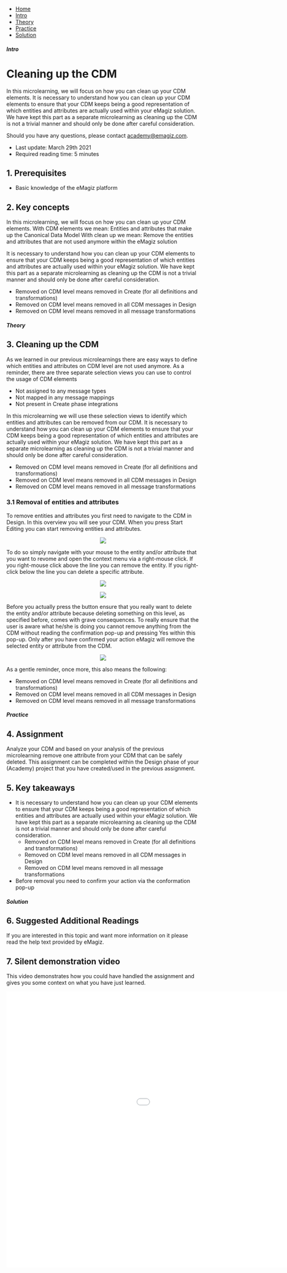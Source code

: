 <div class="ez-academy">
	<div class="ez-academy__body">
		<main class="micro-learning">
		<ul class="doc-nav">
			<li class="doc-nav__item"><a href="../../docs/microlearning/intermediate-defining-your-message-structures-index" class="doc-nav__link">Home</a></li>
			<li class="doc-nav__item"><a href="#intro" class="doc-nav__link">Intro</a></li>
			<li class="doc-nav__item"><a href="#theory" class="doc-nav__link">Theory</a></li>
			<li class="doc-nav__item"><a href="#practice" class="doc-nav__link">Practice</a></li>
			<li class="doc-nav__item"><a href="#solution" class="doc-nav__link">Solution</a></li>
		</ul>

<div class="doc">

##### Intro

# Cleaning up the CDM

In this microlearning, we will focus on how you can clean up your CDM elements. It is necessary to understand how you can clean up your CDM elements to ensure that your CDM keeps being a good representation of which entities and attributes are actually used within your eMagiz solution. We have kept this part as a separate microlearning as cleaning up the CDM is not a trivial manner and should only be done after careful consideration.

Should you have any questions, please contact academy@emagiz.com.

- Last update: March 29th 2021
- Required reading time: 5 minutes

## 1. Prerequisites
- Basic knowledge of the eMagiz platform

## 2. Key concepts
In this microlearning, we will focus on how you can clean up your CDM elements.
With CDM elements we mean: Entities and attributes that make up the Canonical Data Model
With clean up we mean: Remove the entities and attributes that are not used anymore within the eMagiz solution

It is necessary to understand how you can clean up your CDM elements to ensure that your CDM keeps being a good representation of which entities and attributes are actually used within your eMagiz solution. We have kept this part as a separate microlearning as cleaning up the CDM is not a trivial manner and should only be done after careful consideration.

- Removed on CDM level means removed in Create (for all definitions and transformations)
- Removed on CDM level means removed in all CDM messages in Design
- Removed on CDM level means removed in all message transformations

##### Theory

## 3. Cleaning up the CDM

As we learned in our previous microlearnings there are easy ways to define which entities and attributes on CDM level are not used anymore. As a reminder, there are three separate selection views you can use to control the usage of CDM elements

- Not assigned to any message types
- Not mapped in any message mappings
- Not present in Create phase integrations

In this microlearning we will use these selection views to identify which entities and attributes can be removed from our CDM. It is necessary to understand how you can clean up your CDM elements to ensure that your CDM keeps being a good representation of which entities and attributes are actually used within your eMagiz solution. We have kept this part as a separate microlearning as cleaning up the CDM is not a trivial manner and should only be done after careful consideration.

- Removed on CDM level means removed in Create (for all definitions and transformations)
- Removed on CDM level means removed in all CDM messages in Design
- Removed on CDM level means removed in all message transformations

### 3.1 Removal of entities and attributes

To remove entities and attributes you first need to navigate to the CDM in Design. In this overview you will see your CDM. When you press Start Editing you can start removing entities and attributes.

<p align="center"><img src="../../img/microlearning/intermediate-defining-your-message-structures-cleaning-up-the-cdm--cdm-overview-start-editing.png"></p>

To do so simply navigate with your mouse to the entity and/or attribute that you want to revome and open the context menu via a right-mouse click. If you right-mouse click above the line you can remove the entity. If you right-click below the line you can delete a specific attribute.

<p align="center"><img src="../../img/microlearning/intermediate-defining-your-message-structures-cleaning-up-the-cdm--remove-entity-context-menu.png"></p>

<p align="center"><img src="../../img/microlearning/intermediate-defining-your-message-structures-cleaning-up-the-cdm--remove-attribute-context-menu.png"></p>

Before you actually press the button ensure that you really want to delete the entity and/or attribute because deleting something on this level, as specified before, comes with grave consequences. To really ensure that the user is aware what he/she is doing you cannot remove anything from the CDM without reading the confirmation pop-up and pressing Yes within this pop-up. Only after you have confirmed your action eMagiz will remove the selected entity or attribute from the CDM.

<p align="center"><img src="../../img/microlearning/intermediate-defining-your-message-structures-cleaning-up-the-cdm--remove-confirmation-pop-up.png"></p>

As a gentle reminder, once more, this also means the following:

- Removed on CDM level means removed in Create (for all definitions and transformations)
- Removed on CDM level means removed in all CDM messages in Design
- Removed on CDM level means removed in all message transformations

##### Practice

## 4. Assignment

Analyze your CDM and based on your analysis of the previous microlearning remove one attribute from your CDM that can be safely deleted.
This assignment can be completed within the Design phase of your (Academy) project that you have created/used in the previous assignment.

## 5. Key takeaways

- It is necessary to understand how you can clean up your CDM elements to ensure that your CDM keeps being a good representation of which entities and attributes are actually used within your eMagiz solution. We  have kept this part as a separate microlearning as cleaning up the CDM is not a trivial manner and should only be done after careful consideration.
    - Removed on CDM level means removed in Create (for all definitions and transformations)
    - Removed on CDM level means removed in all CDM messages in Design
    - Removed on CDM level means removed in all message transformations
- Before removal you need to confirm your action via the conformation pop-up


##### Solution

## 6. Suggested Additional Readings

If you are interested in this topic and want more information on it please read the help text provided by eMagiz.

## 7. Silent demonstration video

This video demonstrates how you could have handled the assignment and gives you some context on what you have just learned.

<iframe width="1280" height="720" src="../../vid/microlearning/intermediate-defining-your-message-structures-cleaning-up-the-cdm.mp4" frameborder="0" allow="accelerometer; autoplay; clipboard-write; encrypted-media; gyroscope; picture-in-picture" allowfullscreen></iframe>

</div>
</main>
</div>
</div>